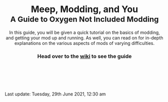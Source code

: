 <div align="center">
    <h1>
        Meep, Modding, and You
        <br/>
        <small>A Guide to Oxygen Not Included Modding</small>
    </h1>
</div>


<div align="center">

In this guide, you will be given a quick tutorial on the basics of modding, and getting your mod up and running. As well, you can read on for in-depth explanations on the various aspects of mods of varying difficulties.

<h3>

Head over to the [wiki](https://github.com/Cairath/Oxygen-Not-Included-Modding/wiki) to see the guide

</h3>
</div>  

\
\
\
\
\
Last update: Tuesday, 29th June 2021, 12:30 am
